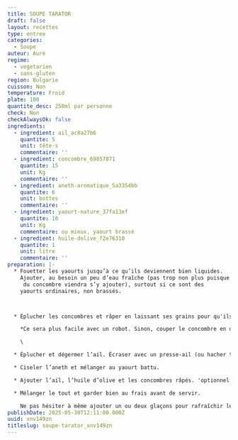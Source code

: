 ```yaml
---
title: SOUPE TARATOR
draft: false
layout: recettes
type: entree
categories:
  - Soupe
auteur: Auré
regime:
  - vegetarien
  - sans-gluten
region: Bulgarie
cuisson: Non
temperature: Froid
plate: 100
quantite_desc: 250ml par personne
check: Non
checkAlwaysOk: false
ingredients:
  - ingredient: ail_ac8a27b6
    quantite: 5
    unit: tête·s
    commentaire: ''
  - ingredient: concombre_69857871
    quantite: 15
    unit: Kg
    commentaire: ''
  - ingredient: aneth-aromatique_5a3354bb
    quantite: 6
    unit: bottes
    commentaire: ''
  - ingredient: yaourt-nature_37fa13ef
    quantite: 10
    unit: Kg
    commentaire: ou mieux, yaourt brassé
  - ingredient: huile-dolive_f2e76310
    quantite: 1
    unit: litre
    commentaire: ''
preparation: |-
  * Fouetter les yaourts jusqu’à ce qu’ils deviennent bien liquides. 
    Ajouter, au besoin un peu d’eau fraîche (pas trop non plus puisque l’eau
     du concombre viendra s’y ajouter), surtout si ce sont des 
    yaourts ordinaires, non brassés.



  * Éplucher les concombres et râper en laissant ses grains pour qu'ils  gardent toute leur eau.

    *Ce sera plus facile avec un robot. Sinon, couper le concombre en dés, aussi petits que possible.*

    \    

  * Éplucher et dégermer l’ail. Écraser avec un presse-ail (ou hacher très finement). 

  * Ciseler l’aneth et mélanger au yaourt battu. 

  * Ajouter l’ail, l’huile d’olive et les concombres râpés. 'optionnel : des noix concassés.

  * Mélanger le tout et garder bien au frais avant de servir.

    Ne pas hésiter à même ajouter un ou deux glaçons pour rafraîchir le tarator.
publishDate: 2025-05-30T12:11:00.000Z
uuid: xnv149zn
titleslug: soupe-tarator_xnv149zn
---
```

